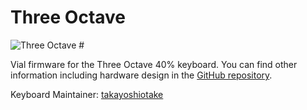 # Three Octave #

![Three Octave #](https://github.com/takayoshiotake/three-octave-sharp-38-key-keyboard/blob/main/layout/keyboard-layout.png?raw=true)

Vial firmware for the Three Octave 40% keyboard. You can find other information including hardware design in the [GitHub repository](https://github.com/takayoshiotake/three-octave-sharp-38-key-keyboard).

Keyboard Maintainer: [takayoshiotake](https://github.com/takayoshiotake)
